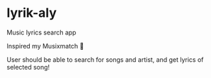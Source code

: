 # lyrik-aly
Music lyrics search app

Inspired my Musixmatch 🎵

User should be able to search for songs and artist, and get lyrics of selected song!

